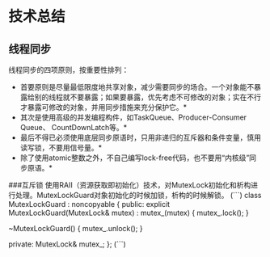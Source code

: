 # 技术总结

## 线程同步
线程同步的四项原则，按重要性排列：
* 首要原则是尽量最低限度地共享对象，减少需要同步的场合。一个对象能不暴露给别的线程就不要暴露；如果要暴露，优先考虑不可修改的对象；实在不行才暴露可修改的对象，并用同步措施来充分保护它。*
*	其次是使用高级的并发编程构件，如TaskQueue、Producer-Consumer Queue、 CountDownLatch等。*
*	最后不得已必须使用底层同步原语时，只用非递归的互斥器和条件变量，慎用读写锁，不要用信号量。*
*	除了使用atomic整数之外，不自己编写lock-free代码，也不要用“内核级”同步原语。*

###互斥锁
使用RAII（资源获取即初始化）技术，对MutexLock初始化和析构进行处理。MutexLockGuard对象初始化的时候加锁，析构的时候解锁。
(```)
class MutexLockGuard : noncopyable
{
public:
  explicit MutexLockGuard(MutexLock& mutex) : mutex_(mutex)
  {
    mutex_.lock();
  }

  ~MutexLockGuard()
  {
    mutex_.unlock();
  }

private:
  MutexLock& mutex_;
};
(```)
